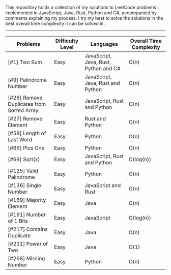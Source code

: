 This repository holds a collection of my solutions to LeetCode problems I implemented in JavaScript, Java, Rust, Python and C#, accompanied by comments explaining my process. I try my best to solve the solutions in the best overall time complexity it can be solved in. 



------------------------------------------------------------------------------------------------------------

Problems | Difficulty Level | Languages | Overall Time Complexity 
--- | --- | --- | ---
[#1] Two Sum | Easy | JavaScript, Java, Rust, Python and C# | O(n) 
[#9] Palindrome Number | Easy | JavaScript, Java, Rust and Python | O(n) 
[#26] Remove Duplicates from Sorted Array | Easy | JavaScript, Rust and Python | O(n) 
[#27] Remove Element | Easy | Rust and Python | O(n) 
[#58] Length of Last Word | Easy | Python | O(n) 
[#66] Plus One | Easy | Python | O(n) 
[#69] Sqrt(x) | Easy | JavaScript, Rust and Python | O(log(n)) 
[#125] Valid Palindrome | Easy | Python | O(n) 
[#136] Single Number | Easy | JavaScript and Rust | O(n)
[#169] Majority Element | Easy | Java | O(n)
[#191] Number of 1 Bits | Easy | JavaScript | O(log(n)) 
[#217] Contains Duplicate | Easy | Java | O(n)
[#231] Power of Two | Easy | Java | O(1)
[#268] Missing Number | Easy | Python | O(n)
